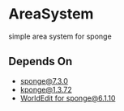 # AreaSystem

simple area system for sponge 

## Depends On

- [sponge@7.3.0](https://www.spongepowered.org/downloads/)
- [kponge@1.3.72](https://github.com/namuare/kponge/releases/tag/1.3.72)
- [WorldEdit for sponge@6.1.10](https://ore.spongepowered.org/EngineHub/WorldEdit)